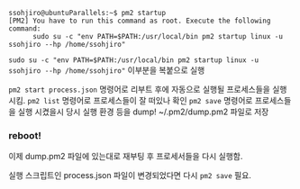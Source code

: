 
```
ssohjiro@ubuntuParallels:~$ pm2 startup
[PM2] You have to run this command as root. Execute the following command:
      sudo su -c "env PATH=$PATH:/usr/local/bin pm2 startup linux -u ssohjiro --hp /home/ssohjiro"
```

`sudo su -c "env PATH=$PATH:/usr/local/bin pm2 startup linux -u ssohjiro --hp /home/ssohjiro"` 
이부분을 복붙으로 실행

`pm2 start process.json` 명령어로 리부트 후에 자동으로 실행될 프로세스들을 실행시킴.
`pm2 list` 명령어로 프로세스들이 잘 떠있나 확인
`pm2 save` 명령어로 프로세스들을 실행 시켰을시 당시 실행 환경 등을 dump! ~/.pm2/dump.pm2 파일로 저장

### reboot!

이제 dump.pm2 파일에 있는대로 재부팅 후 프로세서들을 다시 실행함.

실행 스크립트인 process.json 파일이 변경되었다면 다시 `pm2 save` 필요.
